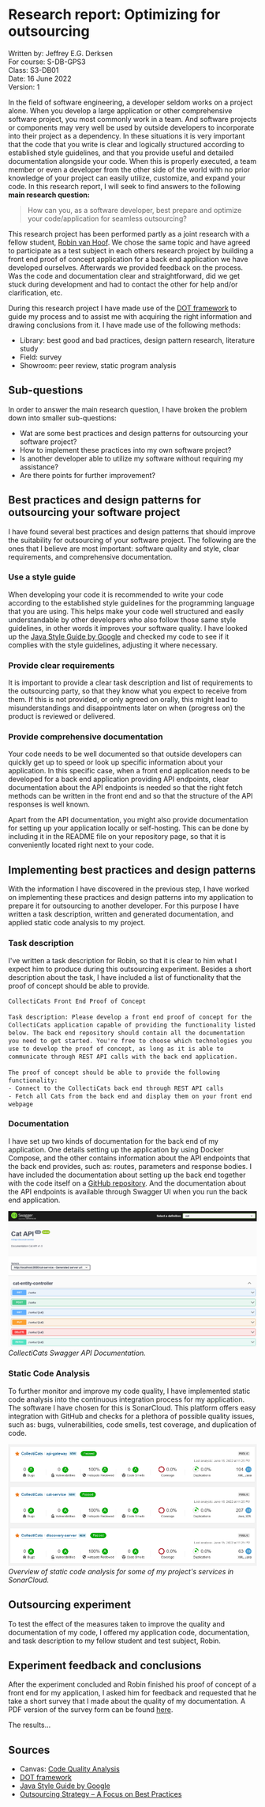 # Research report: Optimizing for outsourcing

Written by: Jeffrey E.G. Derksen  
For course: S-DB-GPS3  
Class: S3-DB01  
Date: 16 June 2022  
Version: 1  

In the field of software engineering, a developer seldom works on a project alone. When you develop a large application or other comprehensive software project, you most commonly work in a team. And software projects or components may very well be used by outside developers to incorporate into their project as a dependency. In these situations it is very important that the code that you write is clear and logically structured according to established style guidelines, and that you provide useful and detailed documentation alongside your code. When this is properly executed, a team member or even a developer from the other side of the world with no prior knowledge of your project can easily utilize, customize, and expand your code. In this research report, I will seek to find answers to the following **main research question:**

> How can you, as a software developer, best prepare and optimize your code/application for seamless outsourcing?

This research project has been performed partly as a joint research with a fellow student, [Robin van Hoof](https://github.com/RobinvHoof). We chose the same topic and have agreed to participate as a test subject in each others research project by building a front end proof of concept application for a back end application we have developed ourselves. Afterwards we provided feedback on the process. Was the code and documentation clear and straightforward, did we get stuck during development and had to contact the other for help and/or clarification, etc.

During this research project I have made use of the [DOT framework](https://ictresearchmethods.nl/The_DOT_Framework) to guide my process and to assist me with acquiring the right information and drawing conclusions from it. I have made use of the following methods:
- Library: best good and bad practices, design pattern research, literature study
- Field: survey
- Showroom: peer review, static program analysis

## Sub-questions

In order to answer the main research question, I have broken the problem down into smaller sub-questions:

- Wat are some best practices and design patterns for outsourcing your software project?
- How to implement these practices into my own software project?
- Is another developer able to utilize my software without requiring my assistance?
- Are there points for further improvement?

## Best practices and design patterns for outsourcing your software project

I have found several best practices and design patterns that should improve the suitability for outsourcing of your software project. The following are the ones that I believe are most important: software quality and style, clear requirements, and comprehensive documentation.

### Use a style guide

When developing your code it is recommended to write your code according to the established style guidelines for the programming language that you are using. This helps make your code well structured and easily understandable by other developers who also follow those same style guidelines, in other words it improves your software quality. I have looked up the [Java Style Guide by Google](https://google.github.io/styleguide/javaguide.html) and checked my code to see if it complies with the style guidelines, adjusting it where necessary.

### Provide clear requirements

It is important to provide a clear task description and list of requirements to the outsourcing party, so that they know what you expect to receive from them. If this is not provided, or only agreed on orally, this might lead to misunderstandings and disappointments later on when (progress on) the product is reviewed or delivered.

### Provide comprehensive documentation

Your code needs to be well documented so that outside developers can quickly get up to speed or look up specific information about your application. In this specific case, when a front end application needs to be developed for a back end application providing API endpoints, clear documentation about the API endpoints is needed so that the right fetch methods can be written in the front end and so that the structure of the API responses is well known.

Apart from the API documentation, you might also provide documentation for setting up your application locally or self-hosting. This can be done by including it in the README file on your repository page, so that it is conveniently located right next to your code.

## Implementing best practices and design patterns

With the information I have discovered in the previous step, I have worked on implementing these practices and design patterns into my application to prepare it for outsourcing to another developer. For this purpose I have written a task description, written and generated documentation, and applied static code analysis to my project.

### Task description

I've written a task description for Robin, so that it is clear to him what I expect him to produce during this outsourcing experiment. Besides a short description about the task, I have included a list of functionality that the proof of concept should be able to provide.

```
CollectiCats Front End Proof of Concept

Task description: Please develop a front end proof of concept for the CollectiCats application capable of providing the functionality listed below. The back end repository should contain all the documentation you need to get started. You're free to choose which technologies you use to develop the proof of concept, as long as it is able to communicate through REST API calls with the back end application.

The proof of concept should be able to provide the following functionality:
- Connect to the CollectiCats back end through REST API calls
- Fetch all Cats from the back end and display them on your front end webpage
```

### Documentation

I have set up two kinds of documentation for the back end of my application. One details setting up the application by using Docker Compose, and the other contains information about the API endpoints that the back end provides, such as: routes, parameters and response bodies. I have included the documentation about setting up the back end together with the code itself on a [GitHub repository](https://github.com/jeffrey-fontys/collecticats). And the documentation about the API endpoints is available through Swagger UI when you run the back end application.

![Screenshot of CollectiCats Swagger API Documentation](../images/collecticats_swagger.png)  
*CollectiCats Swagger API Documentation.*

### Static Code Analysis

To further monitor and improve my code quality, I have implemented static code analysis into the continuous integration process for my application. The software I have chosen for this is SonarCloud. This platform offers easy integration with GitHub and checks for a plethora of possible quality issues, such as: bugs, vulnerabilities, code smells, test coverage, and duplication of code.

![Screenshot of SonarCloud static code analysis overview](../images/sonarcloud_overview.png)  
*Overview of static code analysis for some of my project's services in SonarCloud.*

## Outsourcing experiment

To test the effect of the measures taken to improve the quality and documentation of my code, I offered my application code, documentation, and task description to my fellow student and test subject, Robin.

## Experiment feedback and conclusions

After the experiment concluded and Robin finished his proof of concept of a front end for my application, I asked him for feedback and requested that he take a short survey that I made about the quality of my documentation. A PDF version of the survey form can be found [here](../images/Survey%20-%20Quality%20of%20Documentation.pdf).

The results...

## Sources

- Canvas: [Code Quality Analysis](https://fhict.instructure.com/courses/12078/pages/code-quality-analysis?module_item_id=749946)
- [DOT framework](https://ictresearchmethods.nl/The_DOT_Framework)
- [Java Style Guide by Google](https://google.github.io/styleguide/javaguide.html)
- [Outsourcing Strategy – A Focus on Best Practices](https://www.pcg-services.com/outsourcing-strategy-focus-best-practices/)
